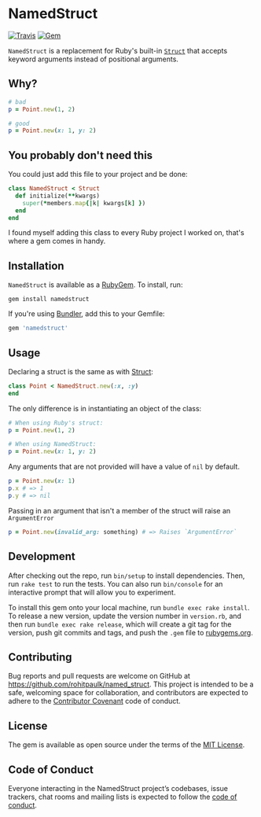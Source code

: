 # NamedStruct

[![Travis](https://img.shields.io/travis/rohitpaulk/named_struct.svg)](https://travis-ci.org/rohitpaulk/named_struct) [![Gem](https://img.shields.io/gem/v/namedstruct.svg)](https://rubygems.org/gems/namedstruct)

`NamedStruct` is a replacement for Ruby's built-in
[`Struct`](https://ruby-doc.org/core-2.4.0/Struct.html) that accepts keyword
arguments instead of positional arguments.

## Why?

```ruby
# bad
p = Point.new(1, 2)

# good
p = Point.new(x: 1, y: 2)
```

## You probably don't need this

You could just add this file to your project and be done:

```ruby
class NamedStruct < Struct
  def initialize(**kwargs)
    super(*members.map{|k| kwargs[k] })
  end
end
```

I found myself adding this class to every Ruby project I worked on, that's
where a gem comes in handy.

## Installation

`NamedStruct` is available as a [RubyGem](https://rubygems.org/). To install,
run:

```
gem install namedstruct
```

If you're using [Bundler](http://bundler.io/), add this to your Gemfile:

```ruby
gem 'namedstruct'
```

## Usage

Declaring a struct is the same as with
[Struct](https://ruby-doc.org/core-2.4.0/Struct.html):

```ruby
class Point < NamedStruct.new(:x, :y)
end
```

The only difference is in instantiating an object of the class:

```ruby
# When using Ruby's struct:
p = Point.new(1, 2)

# When using NamedStruct:
p = Point.new(x: 1, y: 2)
```

Any arguments that are not provided will have a value of `nil` by default.

```ruby
p = Point.new(x: 1)
p.x # => 1
p.y # => nil
```

Passing in an argument that isn't a member of the struct will raise an
`ArgumentError`

```ruby
p = Point.new(invalid_arg: something) # => Raises `ArgumentError`
```

## Development

After checking out the repo, run `bin/setup` to install dependencies. Then, run
`rake test` to run the tests. You can also run `bin/console` for an interactive
prompt that will allow you to experiment.

To install this gem onto your local machine, run `bundle exec rake install`. To
release a new version, update the version number in `version.rb`, and then run
`bundle exec rake release`, which will create a git tag for the version, push
git commits and tags, and push the `.gem` file to
[rubygems.org](https://rubygems.org).

## Contributing

Bug reports and pull requests are welcome on GitHub at
https://github.com/rohitpaulk/named_struct. This project is intended to be a
safe, welcoming space for collaboration, and contributors are expected to
adhere to the [Contributor Covenant](http://contributor-covenant.org) code of
conduct.

## License

The gem is available as open source under the terms of the [MIT
License](http://opensource.org/licenses/MIT).

## Code of Conduct

Everyone interacting in the NamedStruct project’s codebases, issue trackers,
chat rooms and mailing lists is expected to follow the [code of
conduct](https://github.com/[USERNAME]/named_struct/blob/master/CODE_OF_CONDUCT.md).
